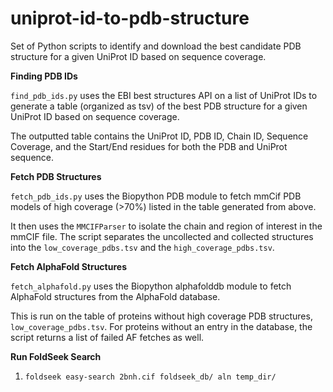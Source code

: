 # uniprot-id-to-pdb-structure
Set of Python scripts to identify and download the best candidate PDB structure for a given UniProt ID based on sequence coverage. 

**Finding PDB IDs**

`find_pdb_ids.py` uses the EBI best structures API on a list of UniProt IDs to generate a table (organized as tsv) of the best PDB structure for a given UniProt ID based on sequence coverage. 

The outputted table contains the UniProt ID, PDB ID, Chain ID, Sequence Coverage, and the Start/End residues for both the PDB and UniProt sequence.

**Fetch PDB Structures**

`fetch_pdb_ids.py` uses the Biopython PDB module to fetch mmCif PDB models of high coverage (>70%) listed in the table generated from above. 

It then uses the `MMCIFParser` to isolate the chain and region of interest in the mmCIF file. The script separates the uncollected and collected structures into the `low_coverage_pdbs.tsv` and the `high_coverage_pdbs.tsv`. 

**Fetch AlphaFold Structures**

`fetch_alphafold.py` uses the Biopython alphafolddb module to fetch AlphaFold structures from the AlphaFold database. 

This is run on the table of proteins without high coverage PDB structures, `low_coverage_pdbs.tsv`. For proteins without an entry in the database, the script returns a list of failed AF fetches as well.

**Run FoldSeek Search**

1. `foldseek easy-search 2bnh.cif foldseek_db/ aln temp_dir/`

